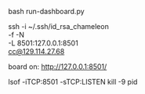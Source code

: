 bash run-dashboard.py

ssh -i ~/.ssh/id_rsa_chameleon \
    -f -N \
    -L 8501:127.0.0.1:8501 \
    cc@129.114.27.68

board on: http://127.0.0.1:8501/

lsof -iTCP:8501 -sTCP:LISTEN
kill -9 pid